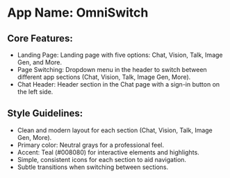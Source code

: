 # **App Name**: OmniSwitch

## Core Features:

- Landing Page: Landing page with five options: Chat, Vision, Talk, Image Gen, and More.
- Page Switching: Dropdown menu in the header to switch between different app sections (Chat, Vision, Talk, Image Gen, More).
- Chat Header: Header section in the Chat page with a sign-in button on the left side.

## Style Guidelines:

- Clean and modern layout for each section (Chat, Vision, Talk, Image Gen, More).
- Primary color: Neutral grays for a professional feel.
- Accent: Teal (#008080) for interactive elements and highlights.
- Simple, consistent icons for each section to aid navigation.
- Subtle transitions when switching between sections.
